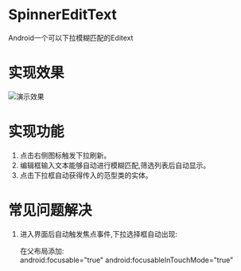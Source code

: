 # SpinnerEditText<T>
Android一个可以下拉模糊匹配的Editext

#	实现效果

![演示效果](https://github.com/z2wenfa/SpinnerEditText/tree/master/screenshot/test.gif)

# 实现功能

 1. 点击右侧图标触发下拉刷新。
 2. 编辑框输入文本能够自动进行模糊匹配,筛选列表后自动显示。
 3. 点击下拉框自动获得传入的范型类的实体。

 
# 常见问题解决
 1. 进入界面后自动触发焦点事件,下拉选择框自动出现:
 
 	> 
 	在父布局添加:<br>
 	android:focusable="true" 
   android:focusableInTouchMode="true"
 	
 	 
  
